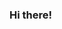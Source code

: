 ### Hi there!

<!--
**AlexHatley/AlexHatley** is a ✨ _special_ ✨ repository because its `README.md` (this file) appears on your GitHub profile.

github profile icons
https://github.com/MrStanDu33/MrStanDu33/blob/master/README.md


Here are some ideas to get you started:

- 🔭 I’m currently working on ...
- 🌱 I’m currently learning ...
- 👯 I’m looking to collaborate on ...
- 🤔 I’m looking for help with ...
- 💬 Ask me about ...
- 📫 How to reach me: ...
- 😄 Pronouns: ...
- ⚡ Fun fact: ...
-->


